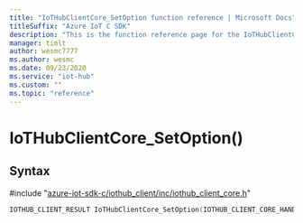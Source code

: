 ```yaml
---                             
title: "IoTHubClientCore_SetOption function reference | Microsoft Docs" 
titleSuffix: "Azure IoT C SDK"            
description: "This is the function reference page for the IoTHubClientCore_SetOption() function in the Azure IoT C SDK. This SDK is used with Azure IoT Hub and Azure IoT Hub Device Provisioning Service"            
manager: timlt                 
author: wesmc7777              
ms.author: wesmc               
ms.date: 09/23/2020                    
ms.service: "iot-hub"             
ms.custom: ""                
ms.topic: "reference"        
---                            
```


# IoTHubClientCore_SetOption()

## Syntax

\#include "[azure-iot-sdk-c/iothub_client/inc/iothub_client_core.h](../iothub-client-core-h.md)"  
```C
IOTHUB_CLIENT_RESULT IoTHubClientCore_SetOption(IOTHUB_CLIENT_CORE_HANDLE  MU_C2);
```

